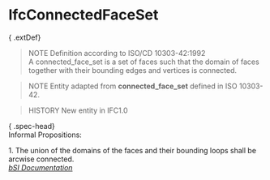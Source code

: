 IfcConnectedFaceSet
===================
{ .extDef}  
> NOTE  Definition according to ISO/CD 10303-42:1992  
> A connected_face_set is a set of faces such that the domain of faces
> together with their bounding edges and vertices is connected.  
  
> NOTE  Entity adapted from **connected_face_set** defined in ISO 10303-42.  
  
> HISTORY  New entity in IFC1.0  
  
{ .spec-head}  
Informal Propositions:  
  
1\. The union of the domains of the faces and their bounding loops shall be
arcwise connected.  
[ _bSI
Documentation_](https://standards.buildingsmart.org/IFC/DEV/IFC4_2/FINAL/HTML/schema/ifctopologyresource/lexical/ifcconnectedfaceset.htm)



